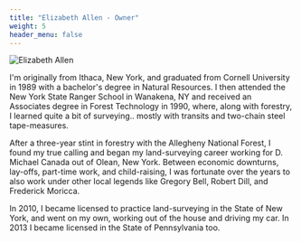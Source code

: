```yaml
---
title: "Elizabeth Allen - Owner"
weight: 5
header_menu: false
---
```


![Elizabeth Allen](images/selfie.jpg)

I'm originally from Ithaca, New York, and graduated from Cornell
University in 1989 with a bachelor's degree in Natural Resources. I then
attended the New York State Ranger School in Wanakena, NY and received
an Associates degree in Forest Technology in 1990, where, along with
forestry, I learned quite a bit of surveying.. mostly with transits and
two-chain steel tape-measures.  

After a three-year stint in forestry
with the Allegheny National Forest, I found my true calling and began my
land-surveying career working for D. Michael Canada out of Olean, New
York.  Between economic downturns, lay-offs, part-time work, and
child-raising, I was fortunate over the years to also work under other
local legends like Gregory Bell, Robert Dill, and Frederick Moricca.  

In 2010, I became licensed to practice land-surveying in the State of New
York, and went on my own, working out of the house and driving my car. 
In 2013 I became licensed in the State of Pennsylvania too.